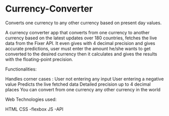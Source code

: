 # Currency-Converter
Converts one currency to any other currency based on present day values.

A currency converter app that converts from one currency to another currency based on the latest updates over 180 countries, fetches the live data from the Fixer API. It even gives with 4 decimal precision and gives accurate predictions, user must enter the amount he/she wants to get converted to the desired currency then it calculates and gives the results with the floating-point precision.



Functionalities:


Handles corner cases :
User not entering any input
User entering a negative value
Predicts the live fetched data
Detailed precision up to 4 decimal places
You can convert from one currency any other currency in the world

Web Technologies used:

HTML
CSS
-flexbox
JS
-API
